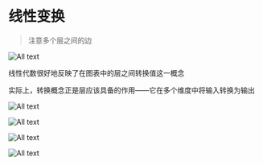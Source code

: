 # 线性变换

>注意多个层之间的边

![All text](http://ww1.sinaimg.cn/large/dc05ba18ly1fnswe0gfsej20cp0jedjv.jpg)

线性代数很好地反映了在图表中的层之间转换值这一概念

实际上，转换概念正是层应该具备的作用——它在多个维度中将输入转换为输出

![All text](http://ww1.sinaimg.cn/large/dc05ba18ly1fnswez5dmlj20lg045glj.jpg)

![All text](http://ww1.sinaimg.cn/large/dc05ba18ly1fnswfgzyvrj20lx09hjrx.jpg)

![All text](http://ww1.sinaimg.cn/large/dc05ba18ly1fnswfz6wy9j20m40do3zm.jpg)

![All text](http://ww1.sinaimg.cn/large/dc05ba18ly1fnswg9t5rzj20n80do0tt.jpg)
